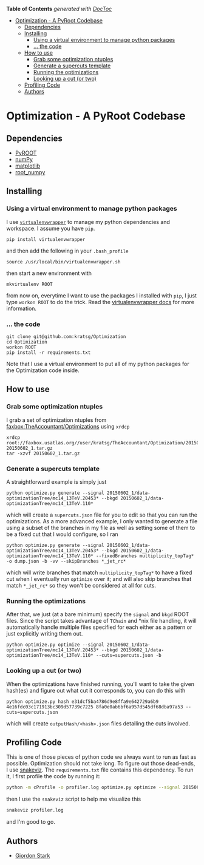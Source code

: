 <!-- START doctoc generated TOC please keep comment here to allow auto update -->
<!-- DON'T EDIT THIS SECTION, INSTEAD RE-RUN doctoc TO UPDATE -->
**Table of Contents**  *generated with [DocToc](https://github.com/thlorenz/doctoc)*

- [Optimization - A PyRoot Codebase](#optimization---a-pyroot-codebase)
  - [Dependencies](#dependencies)
  - [Installing](#installing)
    - [Using a virtual environment to manage python packages](#using-a-virtual-environment-to-manage-python-packages)
    - [... the code](#-the-code)
  - [How to use](#how-to-use)
    - [Grab some optimization ntuples](#grab-some-optimization-ntuples)
    - [Generate a supercuts template](#generate-a-supercuts-template)
    - [Running the optimizations](#running-the-optimizations)
    - [Looking up a cut (or two)](#looking-up-a-cut-or-two)
  - [Profiling Code](#profiling-code)
  - [Authors](#authors)

<!-- END doctoc generated TOC please keep comment here to allow auto update -->

# Optimization - A PyRoot Codebase

## Dependencies
 - [PyROOT](https://root.cern.ch/drupal/content/pyroot)
 - [numPy](http://www.numpy.org/)
 - [matplotlib](http://matplotlib.org/)
 - [root\_numpy](http://rootpy.github.io/root_numpy/)

## Installing

### Using a virtual environment to manage python packages

I use [`virtualenvwrapper`](https://virtualenvwrapper.readthedocs.org/en/latest/) to manage my python dependencies and workspace. I assume you have `pip`.

```
pip install virtualenvwrapper
```

and then add the following in your `.bash_profile`

```
source /usr/local/bin/virtualenvwrapper.sh
```

then start a new environment with

```
mkvirtualenv ROOT
```

from now on, everytime I want to use the packages I installed with `pip`, I just type `workon ROOT` to do the trick. Read the [virtualenvwrapper docs](https://virtualenvwrapper.readthedocs.org/en/latest/) for more information.

### ... the code

```
git clone git@github.com:kratsg/Optimization
cd Optimization
workon ROOT
pip install -r requirements.txt
```

Note that I use a virtual environment to put all of my python packages for the Optimization code inside.

## How to use

### Grab some optimization ntuples

I grab a set of optimization ntuples from [faxbox:TheAccountant/Optimizations](http://faxbox.usatlas.org/user/kratsg/TheAccountant/Optimizations) using `xrdcp`

```
xrdcp root://faxbox.usatlas.org//user/kratsg/TheAccountant/Optimization/20150602_1.tar.gz 20150602_1.tar.gz
tar -xzvf 20150602_1.tar.gz
```

### Generate a supercuts template

A straightforward example is simply just

```
python optimize.py generate --signal 20150602_1/data-optimizationTree/mc14_13TeV.20453* --bkgd 20150602_1/data-optimizationTree/mc14_13TeV.110*
```

which will create a `supercuts.json` file for you to edit so that you can run the optimizations. As a more advanced example, I only wanted to generate a file using a subset of the branches in my file as well as setting some of them to be a fixed cut that I would configure, so I ran

```
python optimize.py generate --signal 20150602_1/data-optimizationTree/mc14_13TeV.20453* --bkgd 20150602_1/data-optimizationTree/mc14_13TeV.110* --fixedBranches multiplicity_topTag* -o dump.json -b -vv --skipBranches *_jet_rc*
```

which will write branches that match `multiplicity_topTag*` to have a fixed cut when I eventually run `optimize` over it; and will also skip branches that match `*_jet_rc*` so they won't be considered at all for cuts.

### Running the optimizations

After that, we just (at a bare minimum) specify the `signal` and `bkgd` ROOT files. Since the script takes advantage of `TChain` and \*nix file handling, it will automatically handle multiple files specified for each either as a pattern or just explicitly writing them out.

```
python optimize.py optimize --signal 20150602_1/data-optimizationTree/mc14_13TeV.20453* --bkgd 20150602_1/data-optimizationTree/mc14_13TeV.110* --cuts=supercuts.json -b
```

### Looking up a cut (or two)

When the optimizations have finished running, you'll want to take the given hash(es) and figure out what cut it corresponds to, you can do this with

```
python optimize.py hash e31dcf5ba4786d9e8ffa9e642729a6b9 4e16fdc03c171913bc309d57739c7225 8fa0e0ab6bf6a957d545df68dba97a53 --cuts=supercuts.json
```

which will create `outputHash/<hash>.json` files detailing the cuts involved.

## Profiling Code

This is one of those pieces of python code we always want to run as fast as possible. Optimization should not take long. To figure out those dead-ends, I use [snakeviz](https://jiffyclub.github.io/snakeviz/). The `requirements.txt` file contains this dependency. To run it, I first profile the code by running it:

```bash
python -m cProfile -o profiler.log optimize.py optimize --signal 20150602_1/data-optimizationTree/mc14_13TeV.204533* --bkgd 20150602_1/data-optimizationTree/mc14_13TeV.110* --cuts=supercuts.json -b
```

then I use the `snakeviz` script to help me visualize this

```bash
snakeviz profiler.log
```

and I'm good to go.

## Authors
- [Giordon Stark](https://github.com/kratsg)

